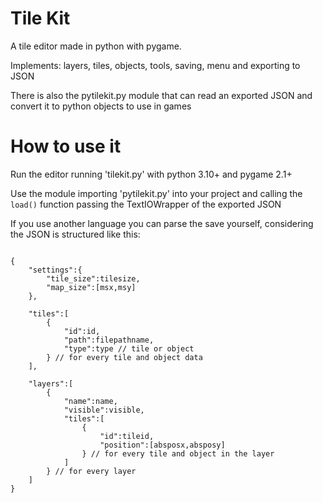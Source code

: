# Tile Kit

A tile editor made in python with pygame.

Implements: layers, tiles, objects, tools, saving, menu and exporting to JSON

There is also the pytilekit.py module that can read an exported JSON and convert it to python objects to use in games

# How to use it

Run the editor running 'tilekit.py' with python 3.10+ and pygame 2.1+

Use the module importing 'pytilekit.py' into your project and calling the <code>load()</code> function passing the TextIOWrapper of the exported JSON

If you use another language you can parse the save yourself, considering the JSON is structured like this:
<pre><code>
{
    "settings":{
        "tile_size":tilesize,
        "map_size":[msx,msy]
    },

    "tiles":[
        {
            "id":id,
            "path":filepathname,
            "type":type // tile or object
        } // for every tile and object data
    ],

    "layers":[
        {
            "name":name,
            "visible":visible,
            "tiles":[
                {
                    "id":tileid,
                    "position":[absposx,absposy]
                } // for every tile and object in the layer
            ]
        } // for every layer
    ]
}
</code></pre>